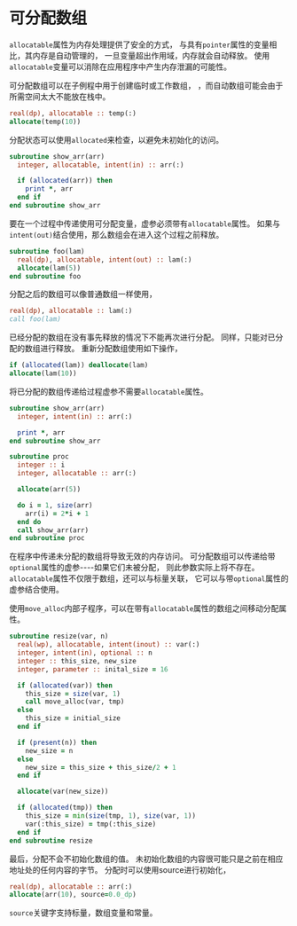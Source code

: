 # 可分配数组

`allocatable`属性为内存处理提供了安全的方式，
与具有`pointer`属性的变量相比，其内存是自动管理的，
一旦变量超出作用域，内存就会自动释放。 
使用`allocatable`变量可以消除在应用程序中产生内存泄漏的可能性。

可分配数组可以在子例程中用于创建临时或工作数组，
，而自动数组可能会由于所需空间太大不能放在栈中。

```fortran
real(dp), allocatable :: temp(:)
allocate(temp(10))
```

分配状态可以使用`allocated`来检查，以避免未初始化的访问。

```fortran
subroutine show_arr(arr)
  integer, allocatable, intent(in) :: arr(:)

  if (allocated(arr)) then
    print *, arr
  end if
end subroutine show_arr
```

要在一个过程中传递使用可分配变量，虚参必须带有`allocatable`属性。
如果与`intent(out)`结合使用，那么数组会在进入这个过程之前释放。

```fortran
subroutine foo(lam)
  real(dp), allocatable, intent(out) :: lam(:)
  allocate(lam(5))
end subroutine foo
```

分配之后的数组可以像普通数组一样使用，

```fortran
real(dp), allocatable :: lam(:)
call foo(lam)
```

已经分配的数组在没有事先释放的情况下不能再次进行分配。
同样，只能对已分配的数组进行释放。 重新分配数组使用如下操作，

```fortran
if (allocated(lam)) deallocate(lam)
allocate(lam(10))
```

将已分配的数组传递给过程虚参不需要`allocatable`属性。

```fortran
subroutine show_arr(arr)
  integer, intent(in) :: arr(:)

  print *, arr
end subroutine show_arr

subroutine proc
  integer :: i
  integer, allocatable :: arr(:)

  allocate(arr(5))

  do i = 1, size(arr)
    arr(i) = 2*i + 1
  end do
  call show_arr(arr)
end subroutine proc
```

在程序中传递未分配的数组将导致无效的内存访问。
可分配数组可以传递给带`optional`属性的虚参----如果它们未被分配，
则此参数实际上将不存在。
`allocatable`属性不仅限于数组，还可以与标量关联，
它可以与带`optional`属性的虚参结合使用。

使用`move_alloc`内部子程序，可以在带有`allocatable`属性的数组之间移动分配属性。

```fortran
subroutine resize(var, n)
  real(wp), allocatable, intent(inout) :: var(:)
  integer, intent(in), optional :: n
  integer :: this_size, new_size
  integer, parameter :: inital_size = 16

  if (allocated(var)) then
    this_size = size(var, 1)
    call move_alloc(var, tmp)
  else
    this_size = initial_size
  end if

  if (present(n)) then
    new_size = n
  else
    new_size = this_size + this_size/2 + 1
  end if

  allocate(var(new_size))

  if (allocated(tmp)) then
    this_size = min(size(tmp, 1), size(var, 1))
    var(:this_size) = tmp(:this_size)
  end if
end subroutine resize
```

最后，分配不会不初始化数组的值。
未初始化数组的内容很可能只是之前在相应地址处的任何内容的字节。
分配时可以使用source进行初始化，

```fortran
real(dp), allocatable :: arr(:)
allocate(arr(10), source=0.0_dp)
```
`source`关键字支持标量，数组变量和常量。


